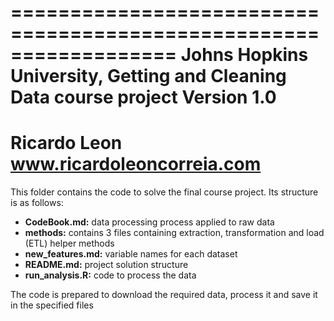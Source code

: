 ==================================================================
Johns Hopkins University, Getting and Cleaning Data course project
Version 1.0
==================================================================
Ricardo Leon
www.ricardoleoncorreia.com
==================================================================

This folder contains the code to solve the final course project. Its structure is as follows:

* __**CodeBook.md:**__ data processing process applied to raw data
* __**methods:**__ contains 3 files containing extraction, transformation and load (ETL) helper methods
* __**new_features.md:**__ variable names for each dataset
* __**README.md:**__ project solution structure
* __**run_analysis.R:**__ code to process the data

The code is prepared to download the required data, process it and save it in the specified files